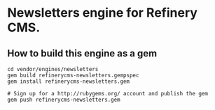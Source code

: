 # Newsletters engine for Refinery CMS.

## How to build this engine as a gem

    cd vendor/engines/newsletters
    gem build refinerycms-newsletters.gempspec
    gem install refinerycms-newsletters.gem
    
    # Sign up for a http://rubygems.org/ account and publish the gem
    gem push refinerycms-newsletters.gem